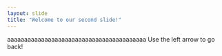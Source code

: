 ```yaml
---
layout: slide
title: "Welcome to our second slide!"
---
```

aaaaaaaaaaaaaaaaaaaaaaaaaaaaaaaaaaaaaaaaa
Use the left arrow to go back!
